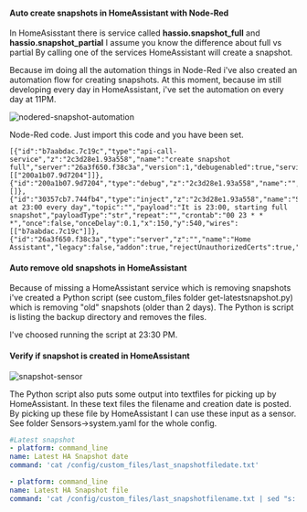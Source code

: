 #### Auto create snapshots in HomeAssistant with Node-Red

In HomeAsisstant there is service called **hassio.snapshot_full** and **hassio.snapshot_partial** I assume you know the difference about full vs partial By calling one of the services HomeAssistant will create a snapshot.

Because im doing all the automation things in Node-Red i've also created an automation flow for creating snapshots. 
At this moment, because im still developing every day in HomeAssistant, i've set the automation on every day at 11PM.

![nodered-snapshot-automation](https://user-images.githubusercontent.com/43162899/80915707-5ae5cb80-8d54-11ea-8515-5266d110def7.png)

Node-Red code. Just import this code and you have been set.

    [{"id":"b7aabdac.7c19c","type":"api-call-service","z":"2c3d28e1.93a558","name":"create snapshot full","server":"26a3f650.f38c3a","version":1,"debugenabled":true,"service_domain":"hassio","service":"snapshot_full","entityId":"","data":"","dataType":"json","mergecontext":"","output_location":"","output_location_type":"none","mustacheAltTags":false,"x":410,"y":540,"wires":[["200a1b07.9d7204"]]},{"id":"200a1b07.9d7204","type":"debug","z":"2c3d28e1.93a558","name":"","active":true,"tosidebar":true,"console":false,"tostatus":false,"complete":"false","x":610,"y":540,"wires":[]},{"id":"30357cb7.744fb4","type":"inject","z":"2c3d28e1.93a558","name":"Start at 23:00 every day","topic":"","payload":"It is 23:00, starting full snapshot","payloadType":"str","repeat":"","crontab":"00 23 * * *","once":false,"onceDelay":0.1,"x":150,"y":540,"wires":[["b7aabdac.7c19c"]]},{"id":"26a3f650.f38c3a","type":"server","z":"","name":"Home Assistant","legacy":false,"addon":true,"rejectUnauthorizedCerts":true,"ha_boolean":"y|yes|true|on|home|open","connectionDelay":true,"cacheJson":true}]


#### Auto remove old snapshots in HomeAssistant
Because of missing a HomeAssistant service which is removing snapshots i've created a Python script (see custom_files folder get-latestsnapshot.py) which is removing "old" snapshots (older than 2 days).
The Python is script is listing the backup directory and removes the files. 

I've choosed running the script at 23:30 PM. 
#### Verify if snapshot is created in HomeAssistant
![snapshot-sensor](https://user-images.githubusercontent.com/43162899/80915180-e5c4c700-8d50-11ea-8088-766de2ead586.png)

The Python script also puts some output into textfiles for picking up by HomeAssistant. In these text files the filename and creation date is posted. By picking up these file by HomeAssistant I can use these input as a sensor. See folder Sensors->system.yaml for the whole config. 

```yaml
#Latest snapshot
- platform: command_line
name: Latest HA Snapshot date
command: 'cat /config/custom_files/last_snapshotfiledate.txt'

- platform: command_line
name: Latest HA Snapshot file
command: 'cat /config/custom_files/last_snapshotfilename.txt | sed "s:.*/::"'

